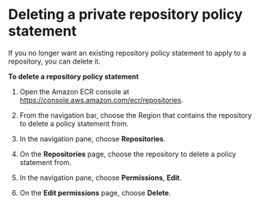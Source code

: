 # Deleting a private repository policy statement<a name="delete-repository-policy"></a>

If you no longer want an existing repository policy statement to apply to a repository, you can delete it\.

**To delete a repository policy statement**

1. Open the Amazon ECR console at [https://console\.aws\.amazon\.com/ecr/repositories](https://console.aws.amazon.com/ecr/repositories)\.

1. From the navigation bar, choose the Region that contains the repository to delete a policy statement from\.

1. In the navigation pane, choose **Repositories**\.

1. On the **Repositories** page, choose the repository to delete a policy statement from\.

1. In the navigation pane, choose **Permissions**, **Edit**\.

1. On the **Edit permissions** page, choose **Delete**\.
